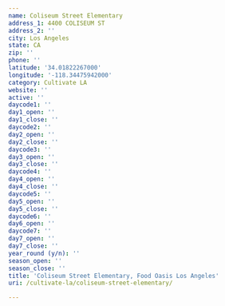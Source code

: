 ```yaml
---
name: Coliseum Street Elementary
address_1: 4400 COLISEUM ST
address_2: ''
city: Los Angeles
state: CA
zip: ''
phone: ''
latitude: '34.01822267000'
longitude: '-118.34475942000'
category: Cultivate LA
website: ''
active: ''
daycode1: ''
day1_open: ''
day1_close: ''
daycode2: ''
day2_open: ''
day2_close: ''
daycode3: ''
day3_open: ''
day3_close: ''
daycode4: ''
day4_open: ''
day4_close: ''
daycode5: ''
day5_open: ''
day5_close: ''
daycode6: ''
day6_open: ''
daycode7: ''
day7_open: ''
day7_close: ''
year_round (y/n): ''
season_open: ''
season_close: ''
title: 'Coliseum Street Elementary, Food Oasis Los Angeles'
uri: /cultivate-la/coliseum-street-elementary/

---
```

